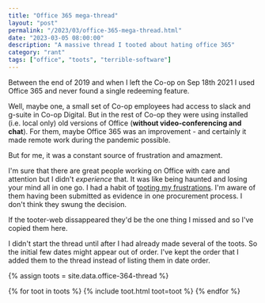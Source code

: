 ```yaml
---
title: "Office 365 mega-thread"
layout: "post"
permalink: "/2023/03/office-365-mega-thread.html"
date: "2023-03-05 08:00:00"
description: "A massive thread I tooted about hating office 365"
category: "rant"
tags: ["office", "toots", "terrible-software"]
---
```


Between the end of 2019 and when I left the Co-op on Sep 18th 2021 I used Office 365 and never found a single redeeming feature.

Well, maybe one, a small set of Co-op employees had access to slack and g-suite in Co-op Digital. But in the rest of Co-op they were using installed (i.e. local only) old versions of Office (**without video-conferencing and chat**). For them, maybe Office 365 was an improvement - and certainly it made remote work during the pandemic possible.

But for me, it was a constant source of frustration and amazment.

I'm sure that there are great people working on Office with care and attention but I didn't _experience_ that. It was like being haunted and losing your mind all in one go. I had a habit of [tooting my frustrations](https://twitter.com/pauldambra/status/1185848202249023488). I'm aware of them having been submitted as evidence in one procurement process. I don't think they swung the decision.

If the tooter-web dissappeared they'd be the one thing I missed and so I've copied them here.

<!-- more -->

I didn't start the thread until after I had already made several of the toots. So the initial few dates might appear out of order. I've kept the order that I added them to the thread instead of listing them in date order.

{% assign toots = site.data.office-364-thread %}

{% for toot in toots %}
{% include toot.html toot=toot %}
{% endfor %}
